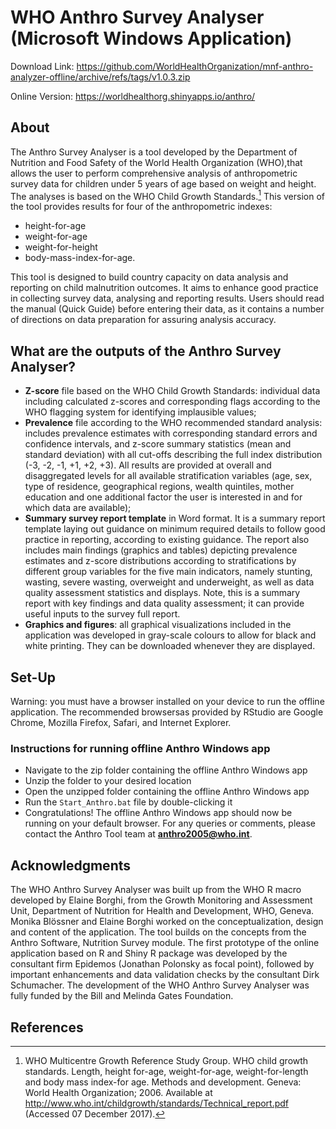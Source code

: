 # WHO Anthro Survey Analyser (Microsoft Windows Application)

Download Link: https://github.com/WorldHealthOrganization/mnf-anthro-analyzer-offline/archive/refs/tags/v1.0.3.zip

Online Version: https://worldhealthorg.shinyapps.io/anthro/

## About
The Anthro Survey Analyser is a tool developed by the Department of Nutrition and Food Safety of the World Health Organization (WHO),that allows the user to perform comprehensive analysis of anthropometric survey data for children under 5 years of age based on weight and height. The analyses is based on the WHO Child Growth Standards.[^1] This version of the tool provides results for four of the anthropometric indexes: 
- height-for-age
- weight-for-age
- weight-for-height
- body-mass-index-for-age.

This tool is designed to build country capacity on data analysis and reporting on child malnutrition outcomes. It aims to enhance good practice in collecting survey data, analysing and reporting results.
Users should read the manual (Quick Guide) before entering their data, as it contains a number of directions on data preparation for assuring analysis accuracy.

## What are the outputs of the Anthro Survey Analyser?
- **Z-score** file based on the WHO Child Growth Standards: individual data including calculated z-scores and corresponding flags according to the WHO flagging system for identifying implausible values;
- **Prevalence** file according to the WHO recommended standard analysis: includes prevalence estimates with corresponding standard errors and confidence intervals, and z-score summary statistics (mean and standard deviation) with all cut-offs describing the full index distribution (-3, -2, -1, +1, +2, +3). All results are provided at overall and disaggregated levels for all available stratification variables (age, sex, type of residence, geographical regions, wealth quintiles, mother education and one additional factor the user is interested in and for which data are available);
- **Summary survey report template** in Word format. It is a summary report template laying out guidance on minimum required details to follow good practice in reporting, according to existing guidance. The report also includes main findings (graphics and tables) depicting prevalence estimates and z-score distributions according to stratifications by different group variables for the five main indicators, namely stunting, wasting, severe wasting, overweight and underweight, as well as data quality assessment statistics and displays. Note, this is a summary report with key findings and data quality assessment; it can provide useful inputs to the survey full report.
- **Graphics and figures**: all graphical visualizations included in the application was developed in gray-scale colours to allow for black and white printing. They can be downloaded whenever they are displayed.

## Set-Up
Warning: you must have a browser installed on your device to run the offline application. The recommended browsersas provided by RStudio are Google Chrome, Mozilla Firefox, Safari, and Internet Explorer.

### Instructions for running offline Anthro Windows app
- Navigate to the zip folder containing the offline Anthro Windows app
- Unzip the folder to your desired location
- Open the unzipped folder containing the offline Anthro Windows app
- Run the `Start_Anthro.bat` file by double-clicking it
- Congratulations! The offline Anthro Windows app should now be running on your default browser.
For any queries or comments, please contact the Anthro Tool team at **anthro2005@who.int**.

## Acknowledgments
The WHO Anthro Survey Analyser was built up from the WHO R macro developed by Elaine Borghi, from the Growth Monitoring and Assessment Unit, Department of Nutrition for Health and Development, WHO, Geneva. Monika Blössner and Elaine Borghi worked on the conceptualization, design and content of the application. The tool builds on the concepts from the Anthro Software, Nutrition Survey module. The first prototype of the online application based on R and Shiny R package was developed by the consultant firm Epidemos (Jonathan Polonsky as focal point), followed by important enhancements and data validation checks by the consultant Dirk Schumacher.
The development of the WHO Anthro Survey Analyser was fully funded by the Bill and Melinda Gates Foundation.

## References
[^1]: WHO Multicentre Growth Reference Study Group. WHO child growth standards. Length, height for-age, weight-for-age, weight-for-length and body mass index-for age. Methods and development. Geneva: World Health Organization; 2006. Available at http://www.who.int/childgrowth/standards/Technical_report.pdf (Accessed 07 December 2017).

